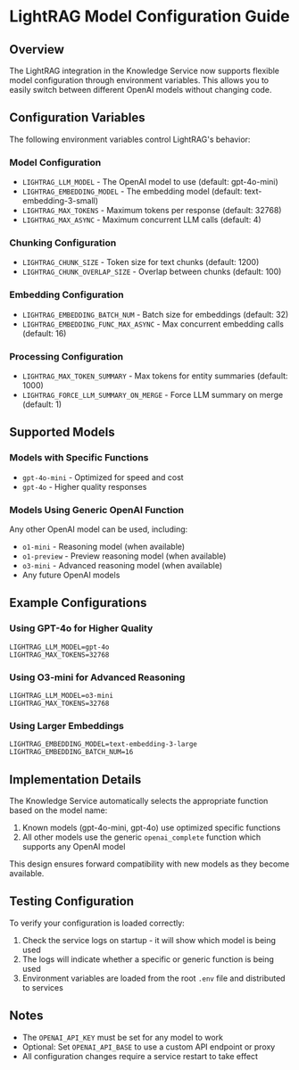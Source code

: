 # LightRAG Model Configuration Guide

## Overview

The LightRAG integration in the Knowledge Service now supports flexible model configuration through environment variables. This allows you to easily switch between different OpenAI models without changing code.

## Configuration Variables

The following environment variables control LightRAG's behavior:

### Model Configuration
- `LIGHTRAG_LLM_MODEL` - The OpenAI model to use (default: gpt-4o-mini)
- `LIGHTRAG_EMBEDDING_MODEL` - The embedding model (default: text-embedding-3-small)
- `LIGHTRAG_MAX_TOKENS` - Maximum tokens per response (default: 32768)
- `LIGHTRAG_MAX_ASYNC` - Maximum concurrent LLM calls (default: 4)

### Chunking Configuration
- `LIGHTRAG_CHUNK_SIZE` - Token size for text chunks (default: 1200)
- `LIGHTRAG_CHUNK_OVERLAP_SIZE` - Overlap between chunks (default: 100)

### Embedding Configuration
- `LIGHTRAG_EMBEDDING_BATCH_NUM` - Batch size for embeddings (default: 32)
- `LIGHTRAG_EMBEDDING_FUNC_MAX_ASYNC` - Max concurrent embedding calls (default: 16)

### Processing Configuration
- `LIGHTRAG_MAX_TOKEN_SUMMARY` - Max tokens for entity summaries (default: 1000)
- `LIGHTRAG_FORCE_LLM_SUMMARY_ON_MERGE` - Force LLM summary on merge (default: 1)

## Supported Models

### Models with Specific Functions
- `gpt-4o-mini` - Optimized for speed and cost
- `gpt-4o` - Higher quality responses

### Models Using Generic OpenAI Function
Any other OpenAI model can be used, including:
- `o1-mini` - Reasoning model (when available)
- `o1-preview` - Preview reasoning model (when available)
- `o3-mini` - Advanced reasoning model (when available)
- Any future OpenAI models

## Example Configurations

### Using GPT-4o for Higher Quality
```env
LIGHTRAG_LLM_MODEL=gpt-4o
LIGHTRAG_MAX_TOKENS=32768
```

### Using O3-mini for Advanced Reasoning
```env
LIGHTRAG_LLM_MODEL=o3-mini
LIGHTRAG_MAX_TOKENS=32768
```

### Using Larger Embeddings
```env
LIGHTRAG_EMBEDDING_MODEL=text-embedding-3-large
LIGHTRAG_EMBEDDING_BATCH_NUM=16
```

## Implementation Details

The Knowledge Service automatically selects the appropriate function based on the model name:

1. Known models (gpt-4o-mini, gpt-4o) use optimized specific functions
2. All other models use the generic `openai_complete` function which supports any OpenAI model

This design ensures forward compatibility with new models as they become available.

## Testing Configuration

To verify your configuration is loaded correctly:

1. Check the service logs on startup - it will show which model is being used
2. The logs will indicate whether a specific or generic function is being used
3. Environment variables are loaded from the root `.env` file and distributed to services

## Notes

- The `OPENAI_API_KEY` must be set for any model to work
- Optional: Set `OPENAI_API_BASE` to use a custom API endpoint or proxy
- All configuration changes require a service restart to take effect